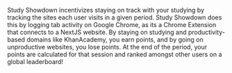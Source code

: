 Study Showdown incentivizes staying on track with your studying by tracking the sites each user visits in a given period. Study Showdown does this by logging tab activity on Google Chrome, as its a Chrome Extension that connects to a NextJS website. By staying on studying and productivity-based domains like KhanAcademy, you earn points, and by going on unproductive websites, you lose points. At the end of the period, your points are calculated for that session and ranked amongst other users on a global leaderboard!

